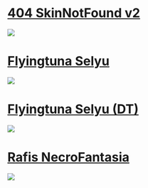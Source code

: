 # [404 SkinNotFound v2](https://joofixd.s-ul.eu/Ia93XGt5)
![](https://osu.ppy.sh/ss/13488989/a76a)

# [Flyingtuna Selyu](https://drive.google.com/file/d/1bQCTe-Qn0qSuPTUQ6NZdkDCBI-zmlX5-/view?usp=sharing)
![](https://osu.ppy.sh/ss/16471448/8eb4)

# [Flyingtuna Selyu (DT)](https://drive.google.com/file/d/12OwhD9gCCVaYvznI98Ketn_cd_HciadL/view?usp=sharing)
![](https://osu.ppy.sh/ss/16471441/397a)

# [Rafis NecroFantasia](https://drive.google.com/file/d/1kKTbf8lRGdqWnmIjzkl7Ubda1vLq6dkV/view?usp=sharing)
![](https://osu.ppy.sh/ss/16471459/51ad)
